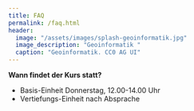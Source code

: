 ```yaml
---
title: FAQ
permalink: /faq.html
header:
  image: "/assets/images/splash-geoinformatik.jpg"
  image_description: "Geoinformatik "
  caption: "Geoinformatik. CC0 AG UI"
---
```


**Wann findet der Kurs statt?**
  * Basis-Einheit Donnerstag, 12.00-14.00 Uhr
  * Vertiefungs-Einheit nach Absprache

